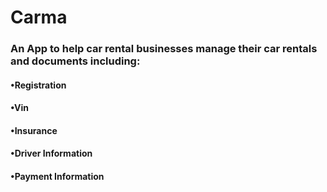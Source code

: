 # Carma
### An App to help car rental businesses manage their car rentals and documents including:
#### •Registration

#### •Vin #

#### •Insurance

#### •Driver Information

#### •Payment Information
